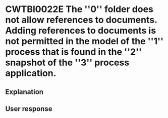 # CWTBI0022E The ''0'' folder does not allow references to documents. Adding references to documents is not permitted in the model of the ''1'' process that is found in the ''2'' snapshot of the ''3'' process application.

## Explanation

## User response